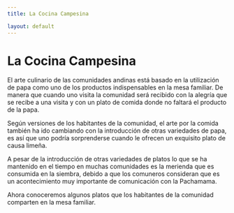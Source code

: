 ```yaml
---
title: La Cocina Campesina

layout: default
---
```


# La Cocina Campesina

El arte culinario de las comunidades andinas está basado en la utilización de papa como uno de los productos indispensables en la mesa familiar. De manera que cuando uno visita la comunidad será recibido con la alegría que se recibe a una visita y con un plato de comida donde no faltará el producto de la papa.

Según versiones de los habitantes de la comunidad, el arte por la comida también ha ido cambiando con la introducción de otras variedades de papa, es así que uno podría sorprenderse cuando le ofrecen un exquisito plato de causa limeña.

A pesar de la introducción de otras variedades de platos  lo que se ha mantenido en el tiempo en muchas comunidades es la merienda que es consumida en la siembra, debido a que los comuneros consideran que  es un acontecimiento muy importante de comunicación con la Pachamama.

Ahora conoceremos algunos platos que los habitantes de la comunidad comparten en la mesa familiar.
